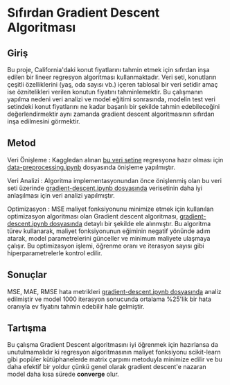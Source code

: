 # Sıfırdan Gradient Descent Algoritması

## Giriş

Bu proje, California'daki konut fiyatlarını tahmin etmek için sıfırdan inşa edilen bir lineer regresyon algoritması kullanmaktadır. Veri seti, konutların çeşitli özelliklerini (yaş, oda sayısı vb.) içeren tablosal bir veri setidir amaç ise öznitelikleri verilen konutun fiyatını tahminlemektir. Bu çalışmanın yapılma nedeni veri analizi ve model eğitimi sonrasında, modelin test veri setindeki konut fiyatlarını ne kadar başarılı bir şekilde tahmin edebileceğini değerlendirmektir aynı zamanda gradient descent algoritmasının sıfırdan inşa edilmesini görmektir.

## Metod

Veri Önişleme : Kaggledan alınan [bu veri setine](https://www.kaggle.com/datasets/camnugent/california-housing-prices) regresyona hazır olması için [data-preprocessing.ipynb](https://github.com/baranbingol1/gradient-descent-from-scratch/blob/main/data-preprocessing.ipynb) dosyasında önişleme yapılmıştır.

Veri Analizi : Algoritma implementasyonundan önce önişlenmiş olan bu veri seti üzerinde [gradient-descent.ipynb dosyasında](https://github.com/baranbingol1/gradient-descent-from-scratch/blob/main/gradient-descent.ipynb) verisetinin daha iyi anlaşılması için veri analizi yapılmıştır.

Optimizasyon : MSE maliyet fonksiyonunu minimize etmek için kullanılan optimizasyon algoritması olan Gradient descent algoritması, [gradient-descent.ipynb dosyasında](https://github.com/baranbingol1/gradient-descent-from-scratch/blob/main/gradient-descent.ipynb) detaylı bir şekilde ele alınmıştır. Bu algoritma türev kullanarak, maliyet fonksiyonunun eğiminin negatif yönünde adım atarak, model parametrelerini günceller ve minimum maliyete ulaşmaya çalışır. Bu optimizasyon işlemi, öğrenme oranı ve iterasyon sayısı gibi hiperparametrelerle kontrol edilir.

## Sonuçlar

MSE, MAE, RMSE hata metrikleri [gradient-descent.ipynb dosyasında](https://github.com/baranbingol1/gradient-descent-from-scratch/blob/main/gradient-descent.ipynb) analiz edilmiştir ve model 1000 iterasyon sonucunda ortalama %25'lik bir hata oranıyla ev fiyatını tahmin edebilir hale gelmiştir.

## Tartışma

Bu çalışma Gradient Descent algoritmasını iyi öğrenmek için hazırlansa da unutulmamalıdır ki regresyon algoritmasının maliyet fonksiyonu scikit-learn gibi popüler kütüphanelerde matrix çarpımı metoduyla minimize edilir ve bu daha efektif bir yoldur çünkü genel olarak gradient descent'e nazaran model daha kısa sürede **converge** olur.
